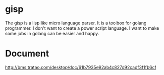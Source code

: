 gisp
====

The gisp is a lisp like micro language parser. It is a toolbox for golang
programmer. I don't want to create a power script language. I want to make some
jobs in golang can be easier and happy.

Document
=============

http://bms.tratao.com/desktop/doc/61b7935e92ab4c827d92cadf3f1fb6cf

